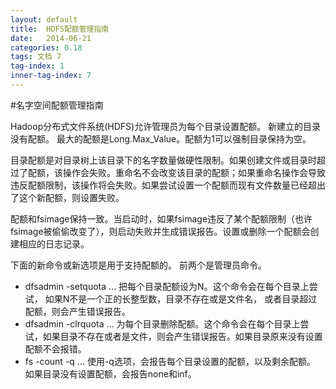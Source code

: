 ```yaml
---
layout: default
title:  HDFS配额管理指南
date:   2014-06-21
categories: 0.18
tags: 文档 7
tag-index: 1
inner-tag-index: 7
---
```


#名字空间配额管理指南

Hadoop分布式文件系统(HDFS)允许管理员为每个目录设置配额。 新建立的目录没有配额。 最大的配额是Long.Max_Value。配额为1可以强制目录保持为空。

目录配额是对目录树上该目录下的名字数量做硬性限制。如果创建文件或目录时超过了配额，该操作会失败。重命名不会改变该目录的配额；如果重命名操作会导致违反配额限制，该操作将会失败。如果尝试设置一个配额而现有文件数量已经超出了这个新配额，则设置失败。

配额和fsimage保持一致。当启动时，如果fsimage违反了某个配额限制（也许fsimage被偷偷改变了），则启动失败并生成错误报告。设置或删除一个配额会创建相应的日志记录。

下面的新命令或新选项是用于支持配额的。 前两个是管理员命令。

* dfsadmin -setquota <N> <directory>...<directory> 
把每个目录配额设为N。这个命令会在每个目录上尝试， 如果N不是一个正的长整型数，目录不存在或是文件名， 或者目录超过配额，则会产生错误报告。
* dfsadmin -clrquota <directory>...<director> 
为每个目录删除配额。这个命令会在每个目录上尝试，如果目录不存在或者是文件，则会产生错误报告。如果目录原来没有设置配额不会报错。
* fs -count -q <directory>...<directory> 
使用-q选项，会报告每个目录设置的配额，以及剩余配额。 如果目录没有设置配额，会报告none和inf。